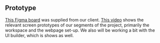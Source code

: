 ## Prototype

[This Figma board](https://www.figma.com/design/dEBdMde049FmgOuyy48Syn/UI-Builder-2024) was supplied from our client.
[This video](https://youtu.be/bJxKDASgtA0?si=2IaeutJlub9pSQ9m) shows the relevant screen prototypes of our segments of the project, primarily the workspace and the webpage set-up. We also will be working a bit with the UI builder, which is shows as well.
